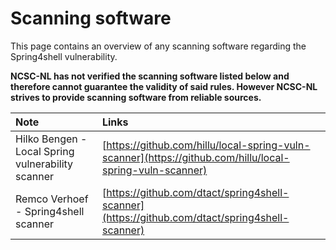 # Scanning software
This page contains an overview of any scanning software regarding the Spring4shell vulnerability.

**NCSC-NL has not verified the scanning software listed below and therefore cannot guarantee the validity of said rules. However NCSC-NL strives to provide scanning software from reliable sources.**

| Note     | Links |
|:----------------|:----------------|
|Hilko Bengen - Local Spring vulnerability scanner|[https://github.com/hillu/local-spring-vuln-scanner](https://github.com/hillu/local-spring-vuln-scanner)|
|Remco Verhoef - Spring4shell scanner|[https://github.com/dtact/spring4shell-scanner](https://github.com/dtact/spring4shell-scanner)|
